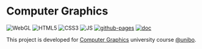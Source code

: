 # Computer Graphics

![WebGL](https://img.shields.io/badge/WebGL-990000.svg?style=flat&logo=WebGL&logoColor=white)
![HTML5](https://img.shields.io/badge/HTML5-E34F26.svg?style=flat&logo=HTML5&logoColor=white)
![CSS3](https://img.shields.io/badge/CSS3-1572B6.svg?style=flat&logo=CSS3&logoColor=white)
![JS](https://img.shields.io/badge/JavaScript-F7DF1E.svg?style=flat&logo=JavaScript&logoColor=black)
[![github-pages](https://img.shields.io/badge/GitHub%20Pages-222222.svg?style=flat&logo=GitHub-Pages&logoColor=white)](https://micheledinelli.github.io/where-i-wrote-this)
[![doc](https://img.shields.io/badge/Go%20to%20documentation-24292e?style=flat)](https://micheledinelli.github.io/where-i-wrote-this/doc)

This project is developed for [Computer Graphics](https://www.unibo.it/it/studiare/dottorati-master-specializzazioni-e-altra-formazione/insegnamenti/insegnamento/2023/479028) university course [@unibo](https://www.unibo.it/it).
